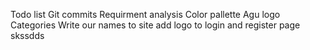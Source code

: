 Todo list
Git commits
Requirment analysis
Color pallette
Agu logo
Categories
Write our names to site
add logo to login and register page
skssdds